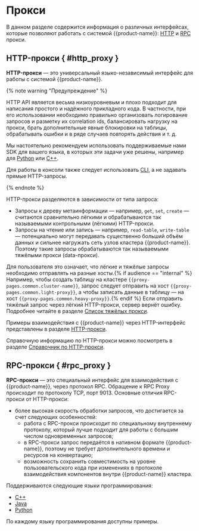 # Прокси

В данном разделе содержится информация о различных интерфейсах, которые позволяют работать с системой {{product-name}}: [HTTP](#http_proxy) и [RPC](#rpc_proxy) прокси.

## HTTP-прокси { #http_proxy }

**HTTP-прокси** — это универсальный языко-независимый интерфейс для работы с системой {{product-name}}.


{% note warning "Предупреждение" %}

HTTP API является весьма низкоуровневым и плохо подходит для написания простого и надёжного прикладного кода. В частности, при его использовании необходимо правильно организовать логирование запросов и разметку их correlation ids, балансировать нагрузку на прокси, брать дополнительные явные блокировки на таблицы, обрабатывать ошибки и в ряде случаев повторять действия и т. д.

Мы настоятельно рекомендуем использовать поддерживаемые нами SDK для вашего языка, в которых эти задачи уже решены, например для [Python](../../../api/python/start.md) или [С++](../../../api/cpp/description.md).

Для работы в консоли также следует использовать [CLI](../../../api/cli/cli.md), а не задавать прямые HTTP-запросы.

{% endnote %}

HTTP-прокси разделяются в зависимости от типа запроса:
- Запросы к дереву метаинформации — например, `get`, `set`, `create` — считаются сравнительно лёгкими и обрабатываются так называемыми контрольными (лёгкими) HTTP-прокси.
- Запросы на чтение или запись — например, `read-table`, `write-table` — потенциально могут передавать существенно больший объём данных и сильнее нагружать сеть узлов кластера {{product-name}}. Поэтому такие запросы обрабатываются так называемыми тяжёлыми прокси (data-прокси).

Для пользователя это означает, что лёгкие и тяжёлые запросы необходимо отправлять на разные хосты.{% if audience == "internal" %} Например, чтобы создать таблицу на кластере `{{proxy-pages.common.cluster-name}}`, запрос следует отправить на хост `{{proxy-pages.common.light-proxy}}`, а чтобы записать данные в таблицу — на хост `{{proxy-pages.common.heavy-proxy}}`.{% endif %} Если отправить тяжёлый запрос через лёгкий HTTP-прокси, сервер вернёт ошибку. Подробнее читайте в разделе [Список тяжёлых прокси](http-reference.md#hosts).

Примеры взаимодействия с {{product-name}} через HTTP-интерфейс представлены в разделе [HTTP-прокси](../../../user-guide/proxy/http.md).

Справочную информацию по HTTP-прокси можно посмотреть в разделе [Справочник по HTTP-прокси](../../../user-guide/proxy/http-reference.md).

## RPC-прокси { #rpc_proxy }

**RPC-прокси** — это специальный интерфейс для взаимодействия с {{product-name}}, через протокол RPC. Обращение к RPC Proxy происходит по протоколу TCP, порт 9013. Основные отличия RPC-прокси от HTTP-прокси:

- более высокая скорость обработки запросов, что достигается за счет следующих особенностей:
  - работа с RPC-прокси происходит по специальному внутреннему протоколу, который лучше подходит для работы с большим числом одновременных запросов;
  - в RPC-прокси запрос передаётся в нативном формате {{product-name}}, поэтому не требует дополнительного времени и ресурсов на конвертацию;
  - возможность сохранить совместимость на уровне пользовательского кода при изменениях в протоколе взаимодействия компонентов внутри {{product-name}} кластера.

Поддерживаются следующие языки программирования:

- [C++](../../../user-guide/proxy/rpc.md#c_plus_plus)
- [Java](../../../user-guide/proxy/rpc.md#java)
- [Python](../../../user-guide/proxy/rpc.md#python)

По каждому языку программирования доступны примеры.

